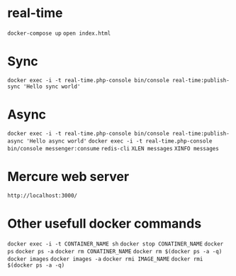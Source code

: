 # real-time

`docker-compose up`
`open index.html`

# Sync

`docker exec -i -t real-time.php-console bin/console real-time:publish-sync 'Hello sync world'`

# Async

`docker exec -i -t real-time.php-console bin/console real-time:publish-async 'Hello async world'`
`docker exec -i -t real-time.php-console bin/console messenger:consume`
`redis-cli`
`XLEN messages`
`XINFO messages`

# Mercure web server

`http://localhost:3000/`

# Other usefull docker commands

`docker exec -i -t CONTAINER_NAME sh`
`docker stop CONATINER_NAME`
`docker ps`
`docker ps -a`
`docker rm CONATINER_NAME`
`docker rm $(docker ps -a -q)`
`docker images`
`docker images -a`
`docker rmi IMAGE_NAME`
`docker rmi $(docker ps -a -q)`
